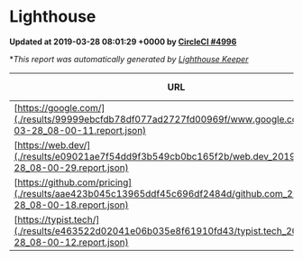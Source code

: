 
# Lighthouse

**Updated at 2019-03-28 08:01:29 +0000 by [CircleCI #4996](https://circleci.com/gh/ItinerisLtd/lighthouse-keeper-example/4996)**

**This report was automatically generated by [Lighthouse Keeper](https://github.com/itinerisltd/lighthouse-keeper)*

| URL | Performance | Accessibility | Best Practices | SEO | PWA | Updated At |
| --- | --- | --- | --- | --- | --- | --- |
| [https://google.com/](./results/99999ebcfdb78df077ad2727fd00969f/www.google.com_2019-03-28_08-00-11.report.json) | 0.96 | 0.71 | 0.93 | 0.82 | 0.58 | 2019-03-28T08:00:11.680Z |
| [https://web.dev/](./results/e09021ae7f54dd9f3b549cb0bc165f2b/web.dev_2019-03-28_08-00-29.report.json) | 0.97 | 0.93 | 1 | 0.96 | 1 | 2019-03-28T08:00:29.396Z |
| [https://github.com/pricing](./results/aae423b045c13965ddf45c696df2484d/github.com_2019-03-28_08-00-18.report.json) | 0.87 | 0.89 | 0.93 | 0.9 | 0.58 | 2019-03-28T08:00:18.349Z |
| [https://typist.tech/](./results/e463522d02041e06b035e8f61910fd43/typist.tech_2019-03-28_08-00-12.report.json) | 1 |  |  |  |  | 2019-03-28T08:00:12.301Z |
